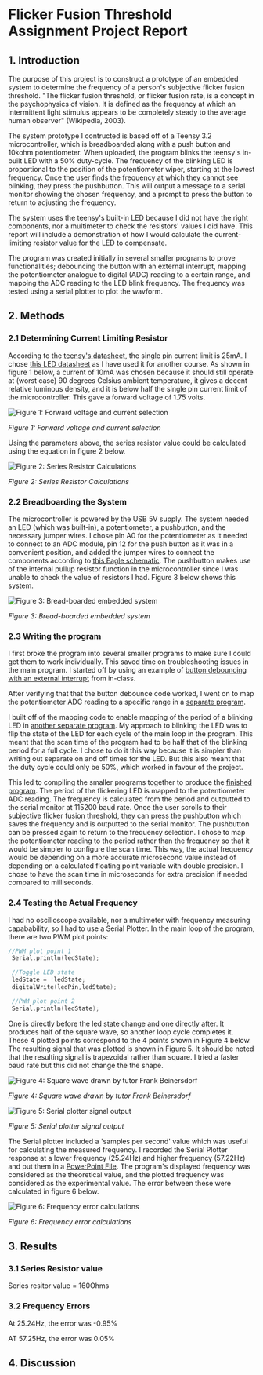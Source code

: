 # Flicker Fusion Threshold Assignment Project Report

## 1. Introduction

The purpose of this project is to construct a prototype of an embedded system to determine the frequency of a person's subjective flicker fusion threshold. "The flicker fusion threshold, or flicker fusion rate, is a concept in the psychophysics of vision. It is defined as the frequency at which an intermittent light stimulus appears to be completely steady to the average human observer" (Wikipedia, 2003).

The system prototype I contructed is based off of a Teensy 3.2 microcontroller, which is breadboarded along with a push button and 10kohm potentiometer. When uploaded, the program blinks the teensy's in-built LED with a 50% duty-cycle. The frequency of the blinking LED is proportional to the position of the potentiometer wiper, starting at the lowest frequency. Once the user finds the frequency at which they cannot see blinking, they press the pushbutton. This will output a message to a serial monitor showing the chosen frequency, and a prompt to press the button to return to adjusting the frequency.

The system uses the teensy's built-in LED because I did not have the right components, nor a multimeter to check the resistors' values I did have. This report will include a demonstration of how I would calculate the current-limiting resistor value for the LED to compensate.

The program was created initially in several smaller programs to prove functionalities; debouncing the button with an external interrupt, mapping the potentiometer analogue to digital (ADC) reading to a certain range, and mapping the ADC reading to the LED blink frequency. The frequency was tested using a serial plotter to plot the wavform.

## 2. Methods

### 2.1 Determining Current Limiting Resistor

According to the [teensy's datasheet](Project_media/Datasheets/MK20DX64VLH7_Datasheet.pdf), the single pin current limit is 25mA. I chose [this LED datasheet](Project_media/Datasheets/element14_1003210_LED.pdf) as I have used it for another course. As shown in figure 1 below, a current of 10mA was chosen because it should still operate at (worst case) 90 degrees Celsius ambient temperature, it gives a decent relative luminous density, and it is below half the single pin current limit of the microcontroller. This gave a forward voltage of 1.75 volts.

![Figure 1: Forward voltage and current selection](Project_media/Images/LED_data.PNG)

*_Figure 1:_ Forward voltage and current selection*

Using the parameters above, the series resistor value could be calculated using the equation in figure 2 below.

![Figure 2: Series Resistor Calculations](Project_media/Results/Series_resitor_calcs.PNG)

*_Figure 2:_ Series Resistor Calculations*

### 2.2 Breadboarding the System

The microcontroller is powered by the USB 5V supply. The system needed an LED (which was built-in), a potentiometer, a pushbutton, and the necessary jumper wires. I chose pin A0 for the potentiometer as it needed to connect to an ADC module, pin 12 for the push button as it was in a convenient position, and added the jumper wires to connect the components according to [this Eagle schematic](Schematic/Flicker_Fusion_schematic.PNG). The pushbutton makes use of the internal pullup resistor function in the microcontroller since I was unable to check the value of resistors I had. Figure 3 below shows this system.

![Figure 3: Bread-boarded embedded system](Project_media/Images/Breadboarded_System.jpg)

*_Figure 3:_ Bread-boarded embedded system*

### 2.3 Writing the program

I first broke the program into several smaller programs to make sure I could get them to work individually. This saved time on troubleshooting issues in the main program. I started off by using an example of [button debouncing with an external interrupt](Test_projects/Debounce_with_E_interrupt) from in-class.

After verifying that that the button debounce code worked, I went on to map the potentiometer ADC reading to a specific range in a [separate program](Test_projects/Map_pot).

I built off of the mapping code to enable mapping of the period of a blinking LED in [another separate program](Test_projects/PotMappedToPWM). My approach to blinking the LED was to flip the state of the LED for each cycle of the main loop in the program. This meant that the scan time of the program had to be half that of the blinking period for a full cycle. I chose to do it this way because it is simpler than writing out separate on and off times for the LED. But this also meant that the duty cycle could only be 50%, which worked in favour of the project.

This led to compiling the smaller programs together to produce the [finished program](Flicker_Fusion_Theshold_v2). The period of the flickering LED is mapped to the potentiometer ADC reading. The frequency is calculated from the period and outputted to the serial monitor at 115200 baud rate. Once the user scrolls to their subjective flicker fusion threshold, they can press the pushbutton which saves the frequency and is outputted to the serial monitor. The pushbutton can be pressed again to return to the frequency selection. I chose to map the potentiometer reading to the period rather than the frequency so that it would be simpler to configure the scan time. This way, the actual frequency would be depending on a more accurate microsecond value instead of depending on a calculated floating point variable with double precision. I chose to have the scan time in microseconds for extra precision if needed compared to milliseconds.

### 2.4 Testing the Actual Frequency

I had no oscilloscope available, nor a multimeter with frequency measuring capabability, so I had to use a Serial Plotter. In the main loop of the program, there are two PWM plot points:

```cpp
//PWM plot point 1
 Serial.println(ledState);

 //Toggle LED state
 ledState = !ledState;
 digitalWrite(ledPin,ledState);

 //PWM plot point 2
 Serial.println(ledState);
 ```

One is directly before the led state change and one directly after. It produces half of the square wave, so another loop cycle completes it. These 4 plotted points correspond to the 4 points shown in Figure 4 below. The resulting signal that was plotted is shown in Figure 5. It should be noted that the resulting signal is trapezoidal rather than square. I tried a faster baud rate but this did not change the the shape.

![Figure 4: Square wave drawn by tutor Frank Beinersdorf](Project_media/Images/Square_wave.png)

*_Figure 4:_ Square wave drawn by tutor Frank Beinersdorf*

![Figure 5: Serial plotter signal output](Project_media/Images/Serial_plot_example.png)

*_Figure 5:_ Serial plotter signal output*

The Serial plotter included a 'samples per second' value which was useful for calculating the measured frequency. I recorded the Serial Plotter response at a lower frequency (25.24Hz) and higher frequency (57.22Hz) and put them in a [PowerPoint File](Project_media/Results/Flicker_Fusion_Threshold_Timing_Results.pptx). The program's displayed frequency was considered as the theoretical value, and the plotted frequency was considered as the experimental value. The error between these were calculated in figure 6 below.

![Figure 6: Frequency error calculations](Project_media/Results/Test_calculations.jpg)

*_Figure 6:_ Frequency error calculations*

## 3. Results

### 3.1 Series Resistor value

Series resitor value = 160Ohms

### 3.2 Frequency Errors

At 25.24Hz, the error was -0.95%

AT 57.25Hz, the error was 0.05%

## 4. Discussion

